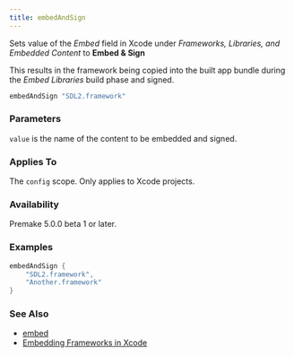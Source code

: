 ```yaml
---
title: embedAndSign
---
```


Sets value of the *Embed* field in Xcode under *Frameworks, Libraries, and Embedded Content* to **Embed & Sign**

This results in the framework being copied into the built app bundle during the *Embed Libraries* build phase and signed.

```lua
embedAndSign "SDL2.framework"
```

### Parameters ###

`value` is the name of the content to be embedded and signed.

### Applies To ###

The `config` scope. Only applies to Xcode projects.

### Availability ###

Premake 5.0.0 beta 1 or later.

### Examples ###

```lua
embedAndSign {
	"SDL2.framework",
	"Another.framework"
}
```

### See Also ###

* [embed](embed.md)
* [Embedding Frameworks in Xcode](Embedding-Frameworks-in-Xcode.md)

